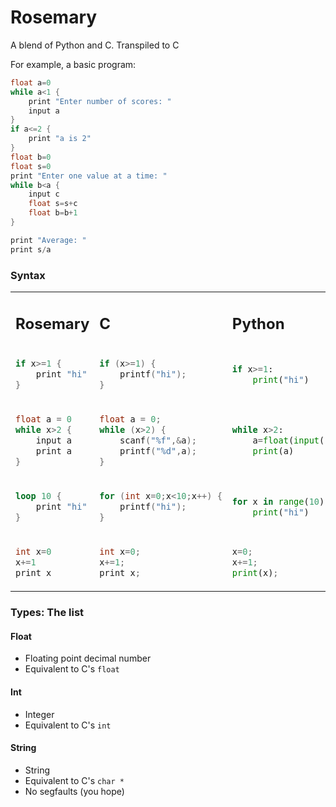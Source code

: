 # Rosemary
A blend of Python and C. Transpiled to C

For example, a basic program:
```c
float a=0
while a<1 {
    print "Enter number of scores: "
    input a
}
if a<=2 {
    print "a is 2"
}
float b=0
float s=0
print "Enter one value at a time: "
while b<a {
    input c
    float s=s+c
    float b=b+1
}

print "Average: "
print s/a
```

### Syntax
<table>
<tr>
<td> 

## Rosemary </td> <td> 
## C </td> <td> 
## Python </td>
</tr>
<tr>
<td> 

```c
if x>=1 {
    print "hi"
}
``` 

</td>
<td>

```c
if (x>=1) {
    printf("hi");
}
``` 

</td>
<td>

```py
if x>=1:
    print("hi")

``` 

</td>


<tr>
<td>

```c
float a = 0
while x>2 {
    input a
    print a
}
```
</td>
<td>

```c
float a = 0;
while (x>2) {
    scanf("%f",&a);
    printf("%d",a);
}
```

</td>
<td>

```py
while x>2:
    a=float(input())
    print(a)
```

</td>
</tr>
<tr>
<td>

```rust
loop 10 {
    print "hi"
}
```
</td>
<td>

```c
for (int x=0;x<10;x++) {
    printf("hi");
}
```

</td>
<td>

```py
for x in range(10):
    print("hi")
```

</td>
</tr>
<tr>
<td>

```c
int x=0
x+=1
print x
```
</td>
<td>

```c
int x=0;
x+=1;
print x;
```

</td>
<td>

```py
x=0;
x+=1;
print(x);
```

</td>
</tr>
</table>

### Types: The list
#### Float
- Floating point decimal number
- Equivalent to C's `float`
#### Int
- Integer
- Equivalent to C's `int`
#### String
- String
- Equivalent to C's `char *`
- No segfaults (you hope)